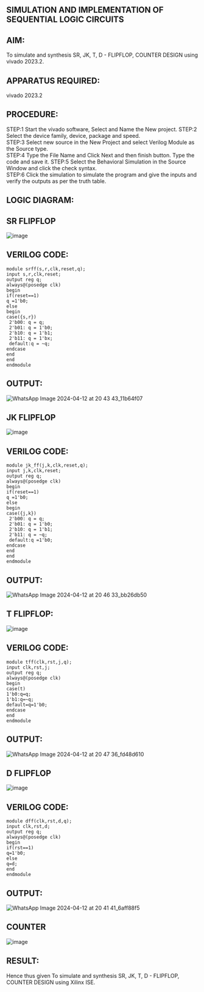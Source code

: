 ## SIMULATION AND IMPLEMENTATION OF SEQUENTIAL LOGIC CIRCUITS                                                                                     
## AIM: 
To simulate and synthesis SR, JK, T, D - FLIPFLOP, COUNTER DESIGN using vivado 2023.2.
## APPARATUS REQUIRED:
vivado 2023.2
## PROCEDURE:
STEP:1  Start  the vivado software, Select and Name the New project.
STEP:2  Select the device family, device, package and speed.       
STEP:3  Select new source in the New Project and select Verilog Module as the Source type.                       
STEP:4  Type the File Name and Click Next and then finish button. Type the code and save it.
STEP:5  Select the Behavioral Simulation in the Source Window and click the check syntax.                       
STEP:6  Click the simulation to simulate the program and  give the inputs and verify the outputs as per the truth table.  
## LOGIC DIAGRAM:
## SR FLIPFLOP
![image](https://github.com/navaneethans/VLSI-LAB-EXP-4/assets/6987778/77fb7f38-5649-4778-a987-8468df9ea3c3)
## VERILOG CODE:
```
module srff(s,r,clk,reset,q);
input s,r,clk,reset;
output reg q;
always@(posedge clk)
begin
if(reset==1)
q =1'b0;
else 
begin
case({s,r})
 2'b00: q = q;
 2'b01: q = 1'b0;
 2'b10: q = 1'b1;
 2'b11: q = 1'bx;
 default:q = ~q;
endcase
end 
end
endmodule
```
## OUTPUT:
![WhatsApp Image 2024-04-12 at 20 43 43_11b64f07](https://github.com/jayashree1707/VLSI-LAB-EXP-4/assets/160314881/76dd3b2b-2552-4558-9989-02a238ad5a52)

## JK FLIPFLOP
![image](https://github.com/navaneethans/VLSI-LAB-EXP-4/assets/6987778/1510e030-4ddc-42b1-88ce-d00f6f0dc7e6)
## VERILOG CODE:
```
module jk_ff(j,k,clk,reset,q);
input j,k,clk,reset;
output reg q;
always@(posedge clk)
begin
if(reset==1)
q =1'b0;
else 
begin
case({j,k})
 2'b00: q = q;
 2'b01: q = 1'b0;
 2'b10: q = 1'b1;
 2'b11: q = ~q;
 default:q =1'b0;
endcase
end 
end
endmodule
```
## OUTPUT:
![WhatsApp Image 2024-04-12 at 20 46 33_bb26db50](https://github.com/jayashree1707/VLSI-LAB-EXP-4/assets/160314881/da8fdddd-f458-4d50-b041-cdec899e433e)

## T FLIPFLOP:
![image](https://github.com/navaneethans/VLSI-LAB-EXP-4/assets/6987778/7a020379-efb1-4104-85ee-439d660baa08)
## VERILOG CODE:
```
module tff(clk,rst,j,q);
input clk,rst,j;
output reg q;
always@(posedge clk)
begin
case(t)
1'b0:q=q;
1'b1:q=~q;
default=q=1'b0;
endcase
end
endmodule
```
## OUTPUT:
![WhatsApp Image 2024-04-12 at 20 47 36_fd48d610](https://github.com/jayashree1707/VLSI-LAB-EXP-4/assets/160314881/39821533-3ed5-40d8-baff-361365b2a097)

## D FLIPFLOP
![image](https://github.com/navaneethans/VLSI-LAB-EXP-4/assets/6987778/dda843c5-f0a0-4b51-93a2-eaa4b7fa8aa0)
## VERILOG CODE:
```
module dff(clk,rst,d,q);
input clk,rst,d;
output reg q;
always@(posedge clk)
begin
if(rst==1)
q=1'b0;
else
q=d;
end
endmodule
```
## OUTPUT:
![WhatsApp Image 2024-04-12 at 20 41 41_6aff88f5](https://github.com/jayashree1707/VLSI-LAB-EXP-4/assets/160314881/c9ddaf50-4871-434f-95f3-4d07d4237a7b)

## COUNTER
![image](https://github.com/navaneethans/VLSI-LAB-EXP-4/assets/6987778/a1fc5f68-aafb-49a1-93d2-779529f525fa)


  





## RESULT:
   Hence thus given To simulate and synthesis SR, JK, T, D - FLIPFLOP, COUNTER DESIGN using Xilinx ISE.


